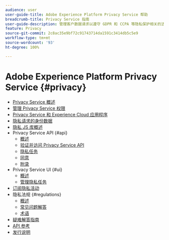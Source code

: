 ```yaml
---
audience: user
user-guide-title: Adobe Experience Platform Privacy Service 帮助
breadcrumb-title: Privacy Service 指南
user-guide-description: 管理客户数据请求以遵守 GDPR 和 CCPA 等隐私保护相关的法律法规。
feature: Privacy
source-git-commit: 2c8ac35e9bf72c91743714da1591c3414db5c5e9
workflow-type: tm+mt
source-wordcount: '93'
ht-degree: 100%

---
```



# Adobe Experience Platform Privacy Service {#privacy}

* [Privacy Service 概述](./home.md)
* [管理 Privacy Service 权限](./permissions.md)
* [Privacy Service 和 Experience Cloud 应用程序](./experience-cloud-apps.md)
* [隐私请求的身份数据](./identity-data.md)
* [隐私 JS 库概述](./js-library.md)
* Privacy Service API {#api}
   * [概述](./api/overview.md)
   * [验证并访问 Privacy Service API](./api/getting-started.md)
   * [隐私任务](./api/privacy-jobs.md)
   * [同意](./api/consent.md)
   * [附录](./api/appendix.md)
* Privacy Service UI {#ui}
   * [概述](./ui/overview.md)
   * [管理隐私任务](./ui/user-guide.md)
* [订阅隐私活动](./privacy-events.md)
* 隐私法规 {#regulations}
   * [概述](./regulations/overview.md)
   * [常见问题解答](./regulations/faq.md)
   * [术语](./regulations/terminology.md)
* [疑难解答指南](./troubleshooting-guide.md)
* [API 参考](https://www.adobe.io/experience-platform-apis/references/privacy-service/)
* [发行说明](./release-notes.md)
